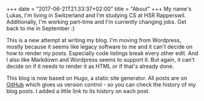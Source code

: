 +++
date = "2017-06-21T21:33:37+02:00"
title = "About"
+++
My name's Lukas, I'm living in Switzerland and I'm studying CS at HSR Rapperswil. Additionally, I'm working part-time and I'm currently changing jobs. Get back to me in September :)

This is a new attempt at writing my blog. I'm moving from Wordpress, mostly because it seems like legacy software to me and it can't decide on how to render my posts. Especially code listings break every other edit. And I also like Markdown and Wordpress seems to support it. But again, it can't decide on if it needs to render it as HTML or if that's already done.

This blog is now based on Hugo, a static site generator. All posts are on [GitHub](https://github.com/lroellin/blog) which gives us version control - so you can check the history of my blog posts. I added a little link to its history on each post.

